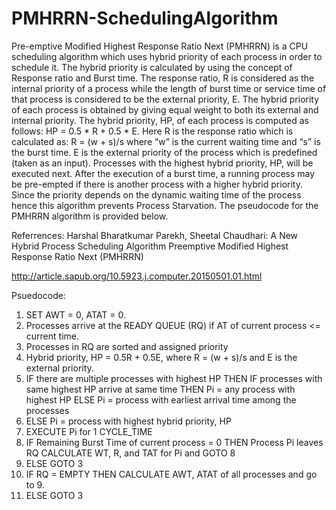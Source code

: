 # PMHRRN-SchedulingAlgorithm

Pre-emptive Modified Highest Response Ratio Next (PMHRRN) is a CPU scheduling algorithm
which uses hybrid priority of each process in order to schedule it. The hybrid priority is
calculated by using the concept of Response ratio and Burst time. The response ratio, R is
considered as the internal priority of a process while the length of burst time or service time of
that process is considered to be the external priority, E. The hybrid priority of each process is
obtained by giving equal weight to both its external and internal priority. The hybrid priority, HP,
of each process is computed as follows: HP = 0.5 * R + 0.5 * E. Here R is the response ratio
which is calculated as: R = (w + s)/s where “w” is the current waiting time and “s” is the burst
time. E is the external priority of the process which is predefined (taken as an input). Processes
with the highest hybrid priority, HP, will be executed next. After the execution of a burst time, a
running process may be pre-empted if there is another process with a higher hybrid priority.
Since the priority depends on the dynamic waiting time of the process hence this algorithm
prevents Process Starvation. The pseudocode for the PMHRRN algorithm is provided below.

Referrences: Harshal Bharatkumar Parekh, Sheetal Chaudhari: A New Hybrid Process Scheduling
Algorithm Preemptive Modified Highest Response Ratio Next (PMHRRN)

http://article.sapub.org/10.5923.j.computer.20150501.01.html

Psuedocode:
1) SET AWT = 0, ATAT = 0.
2) Processes arrive at the READY QUEUE (RQ) if AT of current process <= current time.
3) Processes in RQ are sorted and assigned priority
4) Hybrid priority, HP = 0.5R + 0.5E, where R = (w + s)/s and E is the external priority.
5) IF there are multiple processes with highest HP THEN
IF processes with same highest HP arrive at same time THEN
Pi = any process with highest HP
ELSE
Pi = process with earliest arrival time among the processes
6) ELSE Pi = process with highest hybrid priority, HP
7) EXECUTE Pi for 1 CYCLE_TIME
8) IF Remaining Burst Time of current process = 0 THEN
Process Pi leaves RQ
CALCULATE WT, R, and TAT for Pi and GOTO 8
1) ELSE GOTO 3
9) IF RQ = EMPTY THEN
CALCULATE AWT, ATAT of all processes and go to 9.
2) ELSE GOTO 3

